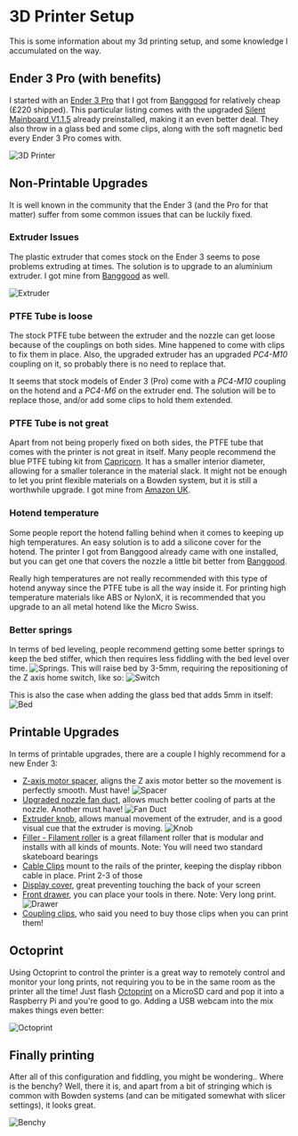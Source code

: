 # 3D Printer Setup

This is some information about my 3d printing setup, and some knowledge I accumulated on the way.

## Ender 3 Pro (with benefits)

I started with an [Ender 3 Pro](https://www.creality3d.shop/products/creality3d-ender-3-pro-high-precision-3d-printer) that I got from [Banggood](https://www.banggood.com/Creality-3D-Customized-Version-Ender-3X-Pro-or-Ender-3Xs-Pro-Prusa-I3-3D-Printer-220x220x250mm-Printing-Size-With-Magnetic-Removable-Sticker-or-Glass-Plate-Platform-or-V1_1_5-Super-Silent-Mainboard-p-1535619.html) for relatively cheap (£220 shipped). This particular listing comes with the upgraded [Silent Mainboard V1.1.5](https://www.creality3dofficial.com/products/creality-silent-mainboard-v1-1-5) already preinstalled, making it an even better deal. They also throw in a glass bed and some clips, along with the soft magnetic bed every Ender 3 Pro comes with.

![3D Printer](pics/printer.jpeg)

## Non-Printable Upgrades

It is well known in the community that the Ender 3 (and the Pro for that matter) suffer from some common issues that can be luckily fixed.

### Extruder Issues

The plastic extruder that comes stock on the Ender 3 seems to pose problems extruding at times. 
The solution is to upgrade to an aluminium extruder. I got mine from [Banggood](https://www.banggood.com/Aluminum-Block-Silver-Metal-Extruder-Kit-for-Creality-3D-Ender-33-Pro5CR-1010S-1_75mm-Filament-p-1577567.html) as well.

![Extruder](pics/extruder.jpeg)

### PTFE Tube is loose

The stock PTFE tube between the extruder and the nozzle can get loose because of the couplings on both sides. Mine happened to come with clips to fix them in place. Also, the upgraded extruder has an upgraded *PC4-M10* coupling on it, so probably there is no need to replace that.

It seems that stock models of Ender 3 (Pro) come with a *PC4-M10* coupling on the hotend and a *PC4-M6* on the extruder end. The solution will be to replace those, and/or add some clips to hold them extended. 

### PTFE Tube is not great

Apart from not being properly fixed on both sides, the PTFE tube that comes with the printer is not great in itself. Many people recommend the blue PTFE tubing kit from [Capricorn](https://www.captubes.com/shop/#!/XS-Creality-Kit-1-Meter/p/123266986/category=23214267). It has a smaller interior diameter, allowing for a smaller tolerance in the material slack. It might not be enough to let you print flexible materials on a Bowden system, but it is still a worthwhile upgrade. I got mine from [Amazon UK](https://www.amazon.co.uk/Sovol-Genuine-Capricorn-Filament-Pneumatic/dp/B085WJYL1J/).

### Hotend temperature

Some people report the hotend falling behind when it comes to keeping up high temperatures. An easy solution is to add a silicone cover for the hotend. The printer I got from Banggood already came with one installed, but you can get one that covers the nozzle a little bit better from [Banggood](https://www.banggood.com/Creality-3D-Hotend-Heating-Block-Silicone-Cover-Case-For-3D-Printer-Part-p-1372492.html?rmmds=myorder&cur_warehouse=CN).

Really high temperatures are not really recommended with this type of hotend anyway since the PTFE tube is all the way inside it. For printing high temperature materials like ABS or NylonX, it is recommended that you upgrade to an all metal hotend like the Micro Swiss.

### Better springs

In terms of bed leveling, people recommend getting some better springs to keep the bed stiffer, which then requires less fiddling with the bed level over time. ![Springs](pics/springs.jpeg). This will raise bed by 3-5mm, requiring the repositioning of the 
Z axis home switch, like so: ![Switch](pics/home-switch.jpeg)

This is also the case when adding the glass bed that adds 5mm in itself: ![Bed](pics/glass-bed.jpeg)

## Printable Upgrades

In terms of printable upgrades, there are a couple I highly recommend for a new Ender 3:

* [Z-axis motor spacer](https://www.thingiverse.com/thing:2752080), aligns the Z axis motor better so the movement is perfectly smooth. Must have! ![Spacer](pics/z-axis.jpeg)
* [Upgraded nozzle fan duct](https://www.thingiverse.com/thing:3906045), allows much better cooling of parts at the nozzle. Another must have! ![Fan Duct](pics/fan-duct.jpeg)
* [Extruder knob](https://www.thingiverse.com/thing:3109769), allows manual movement of the extruder, and is a good visual cue that the extruder is moving. ![Knob](pics/extruder-knob.jpeg)
* [Filler - Filament roller](https://www.thingiverse.com/thing:3020026) is a great fillament roller that is modular and installs with all kinds of mounts. Note: You will need two standard skateboard bearings
* [Cable Clips](https://www.thingiverse.com/thing:2880021) mount to the rails of the printer, keeping the display ribbon cable in place. Print 2-3 of those
* [Display cover](https://www.thingiverse.com/thing:2987100), great preventing touching the back of your screen
* [Front drawer](https://www.thingiverse.com/thing:3162464), you can place your tools in there. Note: Very long print.
![Drawer](pics/drawer.jpeg)
* [Coupling clips](https://www.thingiverse.com/thing:2994683), who said you need to buy those clips when you can print them! 

## Octoprint

Using Octoprint to control the printer is a great way to remotely control and monitor your long prints, not requiring you to be in the same room as the printer all the time! Just flash [Octoprint](https://octoprint.org) on a MicroSD card and pop it into a Raspberry Pi and you're good to go. Adding a USB webcam into the mix makes things even better:

![Octoprint](pics/octoprint.png)

## Finally printing

After all of this configuration and fiddling, you might be wondering.. Where is the benchy?
Well, there it is, and apart from a bit of stringing which is common with Bowden systems (and can be mitigated somewhat with slicer settings), it looks great.

![Benchy](pics/benchy.jpeg)
